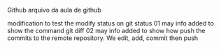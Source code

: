 Github
arquivo da aula de github

modification to test the modify status on git status
01 may info added to show the command git diff
02 may info added to show how push the commits to the remote repository. We edit, add,  commit then  push
